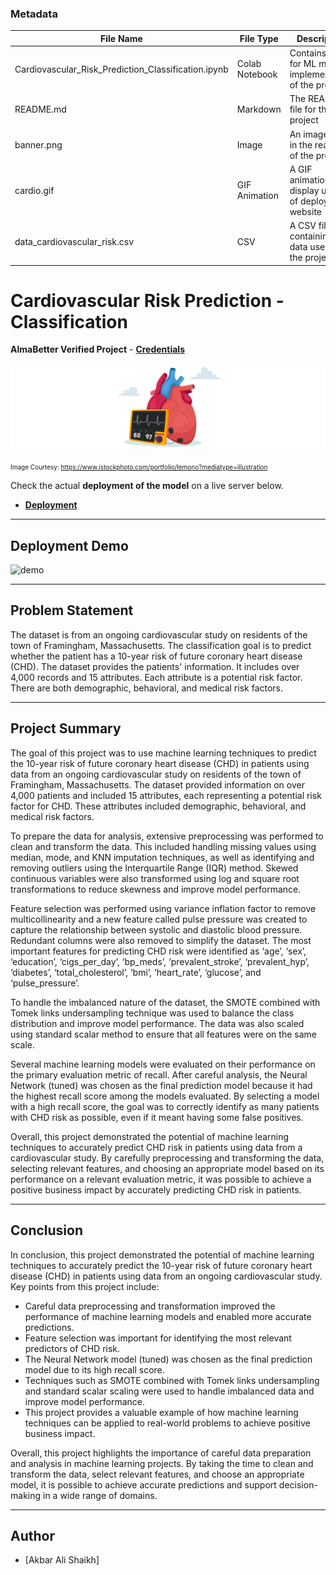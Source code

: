 ### Metadata

| File Name    | File Type |       Description |  Link   |
| --------- | ------- | -------------| ----------|
| Cardiovascular_Risk_Prediction_Classification.ipynb     |    Colab Notebook     |  	Contains code for ML model implementation of the project    |    [View](https://githubtocolab.com/yahya-ansariii/CardiovascularRisk/blob/master/Cardiovascular_Risk_Prediction_Classification.ipynb)    |
| README.md    |    Markdown     |  The README file for the project    |    [View](https://github.com/yahya-ansariii/CardiovascularRisk/blob/master/README.md)    |
| banner.png     |    Image     |  	An image used in the readme of the project    |    [View](https://github.com/yahya-ansariii/CardiovascularRisk/blob/master/banner.png)    |
| cardio.gif   |    GIF Animation  |  	A GIF animation to display usage of deployed website   |   [View](https://github.com/yahya-ansariii/CardiovascularRisk/blob/master/cardio.gif)   |
| data_cardiovascular_risk.csv     |    CSV     |  A CSV file containing data used in the project    |    [View](https://github.com/yahya-ansariii/CardiovascularRisk/blob/master/data_cardiovascular_risk.csv)    |

# Cardiovascular Risk Prediction - Classification

**AlmaBetter Verified Project** - [**Credentials**](https://certificates.almabetter.com/en/verify/28459737371995)

![banner](banner.png)

<font size=1>Image Courtesy: https://www.istockphoto.com/portfolio/lemono?mediatype=illustration</font>

Check the actual **deployment of the model** on a live server below.
- [**Deployment**](http://cardio.pythonanywhere.com/)

---

## Deployment Demo

![demo](cardio.gif)

---

## Problem Statement

The dataset is from an ongoing cardiovascular study on residents of the town of Framingham, Massachusetts. The classification goal is to predict whether the patient has a 10-year risk of future coronary heart disease (CHD). The dataset provides the patients' information. It includes over 4,000 records and 15 attributes. Each attribute is a potential risk factor. There are both demographic, behavioral, and medical risk factors.

---

## Project Summary

The goal of this project was to use machine learning techniques to predict the 10-year risk of future coronary heart disease (CHD) in patients using data from an ongoing cardiovascular study on residents of the town of Framingham, Massachusetts. The dataset provided information on over 4,000 patients and included 15 attributes, each representing a potential risk factor for CHD. These attributes included demographic, behavioral, and medical risk factors.

To prepare the data for analysis, extensive preprocessing was performed to clean and transform the data. This included handling missing values using median, mode, and KNN imputation techniques, as well as identifying and removing outliers using the Interquartile Range (IQR) method. Skewed continuous variables were also transformed using log and square root transformations to reduce skewness and improve model performance.

Feature selection was performed using variance inflation factor to remove multicollinearity and a new feature called pulse pressure was created to capture the relationship between systolic and diastolic blood pressure. Redundant columns were also removed to simplify the dataset. The most important features for predicting CHD risk were identified as ‘age’, ‘sex’, ‘education’, ‘cigs_per_day’, ‘bp_meds’, ‘prevalent_stroke’, ‘prevalent_hyp’, ‘diabetes’, ‘total_cholesterol’, ‘bmi’, ‘heart_rate’, ‘glucose’, and ‘pulse_pressure’.

To handle the imbalanced nature of the dataset, the SMOTE combined with Tomek links undersampling technique was used to balance the class distribution and improve model performance. The data was also scaled using standard scalar method to ensure that all features were on the same scale.

Several machine learning models were evaluated on their performance on the primary evaluation metric of recall. After careful analysis, the Neural Network (tuned) was chosen as the final prediction model because it had the highest recall score among the models evaluated. By selecting a model with a high recall score, the goal was to correctly identify as many patients with CHD risk as possible, even if it meant having some false positives.

Overall, this project demonstrated the potential of machine learning techniques to accurately predict CHD risk in patients using data from a cardiovascular study. By carefully preprocessing and transforming the data, selecting relevant features, and choosing an appropriate model based on its performance on a relevant evaluation metric, it was possible to achieve a positive business impact by accurately predicting CHD risk in patients.

---

## Conclusion

In conclusion, this project demonstrated the potential of machine learning techniques to accurately predict the 10-year risk of future coronary heart disease (CHD) in patients using data from an ongoing cardiovascular study. Key points from this project include:

- Careful data preprocessing and transformation improved the performance of machine learning models and enabled more accurate predictions.
- Feature selection was important for identifying the most relevant predictors of CHD risk.
- The Neural Network model (tuned) was chosen as the final prediction model due to its high recall score.
- Techniques such as SMOTE combined with Tomek links undersampling and standard scalar scaling were used to handle imbalanced data and improve model performance.
- This project provides a valuable example of how machine learning techniques can be applied to real-world problems to achieve positive business impact.

Overall, this project highlights the importance of careful data preparation and analysis in machine learning projects. By taking the time to clean and transform the data, select relevant features, and choose an appropriate model, it is possible to achieve accurate predictions and support decision-making in a wide range of domains.

---

## Author

- [Akbar Ali Shaikh]
